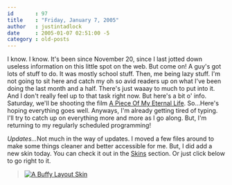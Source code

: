 ```yaml
---
id       : 97
title    : "Friday, January 7, 2005"
author   : justintadlock
date     : 2005-01-07 02:51:00 -5
category : old-posts
---
```


I know. I know. It's been since November 20, since I last jotted down useless information on this little spot on the web.  But come on! A guy's got lots of stuff to do. It was mostly school stuff. Then, me being lazy stuff. I'm not going to sit here and catch my oh so avid readers up on what I've been doing the last month and a half. There's just waaay to much to put into it. And I don't really feel up to that task right now.  But here's a bit o' info.  Saturday, we'll be shooting the film <a href="http://www.dark-autumn.com/films/a/APieceOfMyEternalLife" title="A Piece Of My Eternal Life"> A Piece Of My Eternal Life</a>. So...Here's hoping everything goes well.  Anyways, I'm already getting tired of typing. I'll try to catch up on everything more and more as I go along. But, I'm returning to my regularly scheduled programming!

<em>Updates...</em>Not much in the way of updates.  I moved a few files around to make some things cleaner and better accessible for me.  But, I did add a new skin today.  You can check it out in the <a href="http://www.dark-autumn.com/skins/index.php" title="Select A Design"> Skins</a> section.  Or just click below to go right to it.

<blockquote>
<a href="http://www.dark-autumn.com/skins/style.php?set=4"><img src="http://www.dark-autumn.com/skins/images/ABuffyLayoutSkin01.jpg" alt="A Buffy Layout Skin"/></a>
</blockquote>
